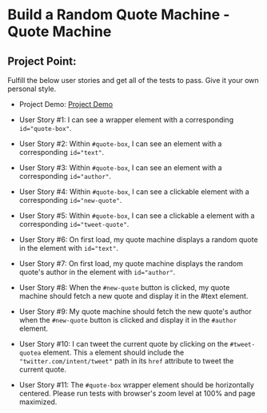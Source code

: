 # Build a Random Quote Machine - Quote Machine

## Project Point:

Fulfill the below user stories and get all of the tests to pass. Give it your own personal style.

- Project Demo: [Project Demo](https://free-code-camp.zkhsin.now.sh/Random%20Quote%20Machine/)

- User Story #1: I can see a wrapper element with a corresponding `id="quote-box"`.

- User Story #2: Within `#quote-box`, I can see an element with a corresponding `id="text"`.

- User Story #3: Within `#quote-box`, I can see an element with a corresponding `id="author"`.

- User Story #4: Within `#quote-box`, I can see a clickable element with a corresponding `id="new-quote"`.

- User Story #5: Within `#quote-box`, I can see a clickable a element with a corresponding `id="tweet-quote"`.

- User Story #6: On first load, my quote machine displays a random quote in the element with `id="text"`.

- User Story #7: On first load, my quote machine displays the random quote's author in the element with `id="author"`.

- User Story #8: When the `#new-quote` button is clicked, my quote machine should fetch a new quote and display it in the #text element.

- User Story #9: My quote machine should fetch the new quote's author when the `#new-quote` button is clicked and display it in the `#author` element.

- User Story #10: I can tweet the current quote by clicking on the `#tweet-quotea` element. This `a` element should include the `"twitter.com/intent/tweet"` path in its `href` attribute to tweet the current quote.

- User Story #11: The `#quote-box` wrapper element should be horizontally centered. Please run tests with browser's zoom level at 100% and page maximized.
